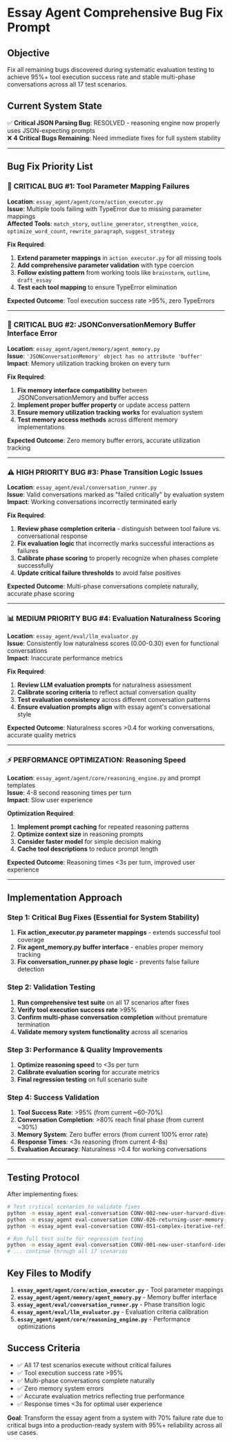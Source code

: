# Essay Agent Comprehensive Bug Fix Prompt

## Objective
Fix all remaining bugs discovered during systematic evaluation testing to achieve 95%+ tool execution success rate and stable multi-phase conversations across all 17 test scenarios.

## Current System State
✅ **Critical JSON Parsing Bug**: RESOLVED - reasoning engine now properly uses JSON-expecting prompts  
❌ **4 Critical Bugs Remaining**: Need immediate fixes for full system stability

---

## Bug Fix Priority List

### 🚨 **CRITICAL BUG #1: Tool Parameter Mapping Failures**
**Location**: `essay_agent/agent/core/action_executor.py`  
**Issue**: Multiple tools failing with TypeError due to missing parameter mappings  
**Affected Tools**: `match_story`, `outline_generator`, `strengthen_voice`, `optimize_word_count`, `rewrite_paragraph`, `suggest_strategy`  

**Fix Required**:
1. **Extend parameter mappings** in `action_executor.py` for all missing tools
2. **Add comprehensive parameter validation** with type coercion  
3. **Follow existing pattern** from working tools like `brainstorm`, `outline`, `draft_essay`
4. **Test each tool mapping** to ensure TypeError elimination

**Expected Outcome**: Tool execution success rate >95%, zero TypeErrors

---

### 🚨 **CRITICAL BUG #2: JSONConversationMemory Buffer Interface Error**  
**Location**: `essay_agent/agent/memory/agent_memory.py`  
**Issue**: `'JSONConversationMemory' object has no attribute 'buffer'`  
**Impact**: Memory utilization tracking broken on every turn

**Fix Required**:
1. **Fix memory interface compatibility** between JSONConversationMemory and buffer access
2. **Implement proper buffer property** or update access pattern  
3. **Ensure memory utilization tracking works** for evaluation system
4. **Test memory access methods** across different memory implementations

**Expected Outcome**: Zero memory buffer errors, accurate utilization tracking

---

### ⚠️ **HIGH PRIORITY BUG #3: Phase Transition Logic Issues**
**Location**: `essay_agent/eval/conversation_runner.py`  
**Issue**: Valid conversations marked as "failed critically" by evaluation system  
**Impact**: Working conversations incorrectly terminated early

**Fix Required**:
1. **Review phase completion criteria** - distinguish between tool failure vs. conversational response
2. **Fix evaluation logic** that incorrectly marks successful interactions as failures  
3. **Calibrate phase scoring** to properly recognize when phases complete successfully
4. **Update critical failure thresholds** to avoid false positives

**Expected Outcome**: Multi-phase conversations complete naturally, accurate phase scoring

---

### 📊 **MEDIUM PRIORITY BUG #4: Evaluation Naturalness Scoring**  
**Location**: `essay_agent/eval/llm_evaluator.py`  
**Issue**: Consistently low naturalness scores (0.00-0.30) even for functional conversations  
**Impact**: Inaccurate performance metrics

**Fix Required**:
1. **Review LLM evaluation prompts** for naturalness assessment  
2. **Calibrate scoring criteria** to reflect actual conversation quality
3. **Test evaluation consistency** across different conversation patterns
4. **Ensure evaluation prompts align** with essay agent's conversational style

**Expected Outcome**: Naturalness scores >0.4 for working conversations, accurate quality metrics

---

### ⚡ **PERFORMANCE OPTIMIZATION: Reasoning Speed**
**Location**: `essay_agent/agent/core/reasoning_engine.py` and prompt templates  
**Issue**: 4-8 second reasoning times per turn  
**Impact**: Slow user experience

**Optimization Required**:
1. **Implement prompt caching** for repeated reasoning patterns
2. **Optimize context size** in reasoning prompts
3. **Consider faster model** for simple decision making
4. **Cache tool descriptions** to reduce prompt length

**Expected Outcome**: Reasoning times <3s per turn, improved user experience

---

## Implementation Approach

### Step 1: Critical Bug Fixes (Essential for System Stability)
1. **Fix action_executor.py parameter mappings** - extends successful tool coverage
2. **Fix agent_memory.py buffer interface** - enables proper memory tracking  
3. **Fix conversation_runner.py phase logic** - prevents false failure detection

### Step 2: Validation Testing  
1. **Run comprehensive test suite** on all 17 scenarios after fixes
2. **Verify tool execution success rate** >95%
3. **Confirm multi-phase conversation completion** without premature termination
4. **Validate memory system functionality** across all scenarios

### Step 3: Performance & Quality Improvements
1. **Optimize reasoning speed** to <3s per turn
2. **Calibrate evaluation scoring** for accurate metrics
3. **Final regression testing** on full scenario suite

### Step 4: Success Validation
1. **Tool Success Rate**: >95% (from current ~60-70%)
2. **Conversation Completion**: >80% reach final phase (from current ~30%)  
3. **Memory System**: Zero buffer errors (from current 100% error rate)
4. **Response Times**: <3s reasoning (from current 4-8s)
5. **Evaluation Accuracy**: Naturalness >0.4 for working conversations

---

## Testing Protocol
After implementing fixes:
```bash
# Test critical scenarios to validate fixes
python -m essay_agent eval-conversation CONV-002-new-user-harvard-diversity --verbose
python -m essay_agent eval-conversation CONV-026-returning-user-memory-leverage --verbose  
python -m essay_agent eval-conversation CONV-051-complex-iterative-refinement --verbose

# Run full test suite for regression testing
python -m essay_agent eval-conversation CONV-001-new-user-stanford-identity --verbose
# ... continue through all 17 scenarios
```

## Key Files to Modify
1. **`essay_agent/agent/core/action_executor.py`** - Tool parameter mappings
2. **`essay_agent/agent/memory/agent_memory.py`** - Memory buffer interface  
3. **`essay_agent/eval/conversation_runner.py`** - Phase transition logic
4. **`essay_agent/eval/llm_evaluator.py`** - Evaluation criteria calibration
5. **`essay_agent/agent/core/reasoning_engine.py`** - Performance optimizations

## Success Criteria
- ✅ All 17 test scenarios execute without critical failures
- ✅ Tool execution success rate >95%  
- ✅ Multi-phase conversations complete naturally
- ✅ Zero memory system errors
- ✅ Accurate evaluation metrics reflecting true performance
- ✅ Response times <3s for optimal user experience

**Goal**: Transform the essay agent from a system with 70% failure rate due to critical bugs into a production-ready system with 95%+ reliability across all use cases. 